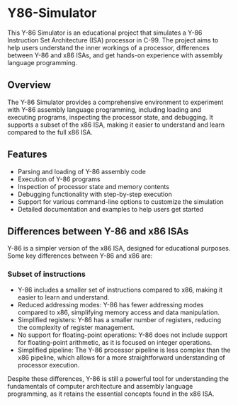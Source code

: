# Y86-Simulator

This Y-86 Simulator is an educational project that simulates a Y-86 Instruction Set Architecture (ISA) processor in C-99. The project aims to help users understand the inner workings of a processor, differences between Y-86 and x86 ISAs, and get hands-on experience with assembly language programming.

## Overview

The Y-86 Simulator provides a comprehensive environment to experiment with Y-86 assembly language programming, including loading and executing programs, inspecting the processor state, and debugging. It supports a subset of the x86 ISA, making it easier to understand and learn compared to the full x86 ISA.

## Features
- Parsing and loading of Y-86 assembly code
- Execution of Y-86 programs
- Inspection of processor state and memory contents
- Debugging functionality with step-by-step execution
- Support for various command-line options to customize the simulation
- Detailed documentation and examples to help users get started


## Differences between Y-86 and x86 ISAs
Y-86 is a simpler version of the x86 ISA, designed for educational purposes. Some key differences between Y-86 and x86 are:

### Subset of instructions 
- Y-86 includes a smaller set of instructions compared to x86, making it easier to learn and understand.
- Reduced addressing modes: Y-86 has fewer addressing modes compared to x86, simplifying memory access and data manipulation.
- Simplified registers: Y-86 has a smaller number of registers, reducing the complexity of register management.
- No support for floating-point operations: Y-86 does not include support for floating-point arithmetic, as it is focused on integer operations.
- Simplified pipeline: The Y-86 processor pipeline is less complex than the x86 pipeline, which allows for a more straightforward understanding of processor execution.

Despite these differences, Y-86 is still a powerful tool for understanding the fundamentals of computer architecture and assembly language programming, as it retains the essential concepts found in the x86 ISA.
